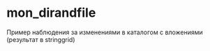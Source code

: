# mon_dirandfile
Пример наблюдения за изменениями в каталогом с вложениями (результат в stringgrid)
